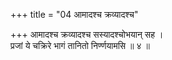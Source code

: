 +++
title = "04 आमादश्च क्रव्यादश्च"

+++
आमादश्च क्रव्यादश्च सस्यादश्चोभयान् सह ।  
प्रजां ये चक्रिरे भागं तानितो निर्ण्णयामसि ॥ ४ ॥